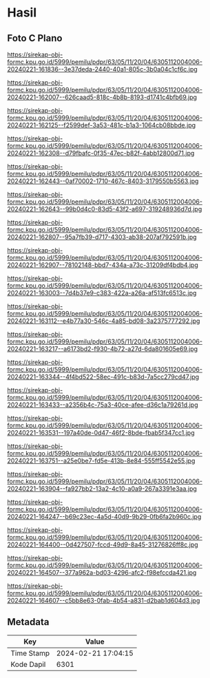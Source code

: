 # Hasil

## Foto C Plano

https://sirekap-obj-formc.kpu.go.id/5999/pemilu/pdpr/63/05/11/20/04/6305112004006-20240221-161836--3e37deda-2440-40a1-805c-3b0a04c1cf6c.jpg

https://sirekap-obj-formc.kpu.go.id/5999/pemilu/pdpr/63/05/11/20/04/6305112004006-20240221-162007--626caad5-818c-4b8b-8193-d1741c4bfb69.jpg

https://sirekap-obj-formc.kpu.go.id/5999/pemilu/pdpr/63/05/11/20/04/6305112004006-20240221-162125--f2599def-3a53-481c-b1a3-1064cb08bbde.jpg

https://sirekap-obj-formc.kpu.go.id/5999/pemilu/pdpr/63/05/11/20/04/6305112004006-20240221-162308--d79fbafc-0f35-47ec-b82f-4abb12800d71.jpg

https://sirekap-obj-formc.kpu.go.id/5999/pemilu/pdpr/63/05/11/20/04/6305112004006-20240221-162443--0af70002-1710-467c-8403-3179550b5563.jpg

https://sirekap-obj-formc.kpu.go.id/5999/pemilu/pdpr/63/05/11/20/04/6305112004006-20240221-162643--99b0d4c0-83d5-43f2-a697-319248936d7d.jpg

https://sirekap-obj-formc.kpu.go.id/5999/pemilu/pdpr/63/05/11/20/04/6305112004006-20240221-162807--95a7fb39-d717-4303-ab38-207af792591b.jpg

https://sirekap-obj-formc.kpu.go.id/5999/pemilu/pdpr/63/05/11/20/04/6305112004006-20240221-162907--78102148-bbd7-434a-a73c-31209df4bdb4.jpg

https://sirekap-obj-formc.kpu.go.id/5999/pemilu/pdpr/63/05/11/20/04/6305112004006-20240221-163003--7d4b37e9-c383-422a-a26a-af513fc6513c.jpg

https://sirekap-obj-formc.kpu.go.id/5999/pemilu/pdpr/63/05/11/20/04/6305112004006-20240221-163112--e4b77a30-546c-4a85-bd08-3a2375777292.jpg

https://sirekap-obj-formc.kpu.go.id/5999/pemilu/pdpr/63/05/11/20/04/6305112004006-20240221-163217--a6173bd2-f930-4b72-a27d-6da801605e69.jpg

https://sirekap-obj-formc.kpu.go.id/5999/pemilu/pdpr/63/05/11/20/04/6305112004006-20240221-163344--4f4bd522-58ec-491c-b83d-7a5cc279cd47.jpg

https://sirekap-obj-formc.kpu.go.id/5999/pemilu/pdpr/63/05/11/20/04/6305112004006-20240221-163433--a2356b4c-75a3-40ce-afee-d36c1a79261d.jpg

https://sirekap-obj-formc.kpu.go.id/5999/pemilu/pdpr/63/05/11/20/04/6305112004006-20240221-163531--197a40de-0d47-46f2-8bde-fbab5f347cc1.jpg

https://sirekap-obj-formc.kpu.go.id/5999/pemilu/pdpr/63/05/11/20/04/6305112004006-20240221-163751--a25e0be7-fd5e-413b-8e84-555ff5542e55.jpg

https://sirekap-obj-formc.kpu.go.id/5999/pemilu/pdpr/63/05/11/20/04/6305112004006-20240221-163904--fa927bb2-13a2-4c10-a0a9-267a3391e3aa.jpg

https://sirekap-obj-formc.kpu.go.id/5999/pemilu/pdpr/63/05/11/20/04/6305112004006-20240221-164247--b69c23ec-4a5d-40d9-9b29-0fb6fa2b960c.jpg

https://sirekap-obj-formc.kpu.go.id/5999/pemilu/pdpr/63/05/11/20/04/6305112004006-20240221-164400--0d427507-fccd-49d9-8a45-31276826ff8c.jpg

https://sirekap-obj-formc.kpu.go.id/5999/pemilu/pdpr/63/05/11/20/04/6305112004006-20240221-164507--377a962a-bd03-4296-afc2-f98efccda421.jpg

https://sirekap-obj-formc.kpu.go.id/5999/pemilu/pdpr/63/05/11/20/04/6305112004006-20240221-164607--c5bb8e63-0fab-4b54-a831-d2bab1d604d3.jpg


## Metadata

| Key        | Value               |
| ---------- | ------------------- |
| Time Stamp | 2024-02-21 17:04:15 |
| Kode Dapil | 6301                |



